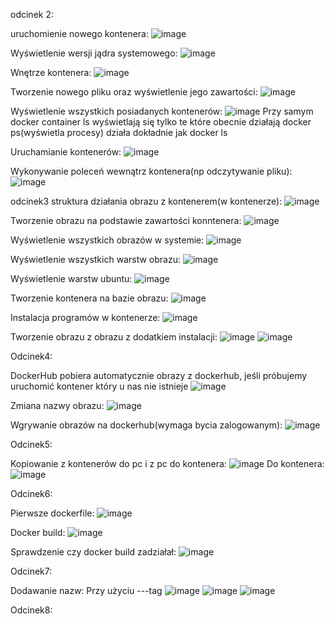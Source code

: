 odcinek 2:

uruchomienie nowego kontenera:
![image](https://github.com/KrzysztofSuda30/ISI/assets/172184955/df96cf8d-16b3-4e04-b2be-33634c1e4d28)

Wyświetlenie wersji jądra systemowego: 
![image](https://github.com/KrzysztofSuda30/ISI/assets/172184955/b88cc0a0-5d10-4525-8424-b78f80e35903)

Wnętrze kontenera:
![image](https://github.com/KrzysztofSuda30/ISI/assets/172184955/dc155c2e-2e37-4322-ad19-72fd421760a1)

Tworzenie nowego pliku oraz wyświetlenie jego zawartości:
![image](https://github.com/KrzysztofSuda30/ISI/assets/172184955/d73d6998-07f6-47ba-9dd5-8e515703b04f)

Wyświetlenie wszystkich posiadanych kontenerów:
![image](https://github.com/KrzysztofSuda30/ISI/assets/172184955/8895acf3-627b-4132-8fcf-e1c6fc7f04cc)
Przy samym docker container ls wyświetlają się tylko te które obecnie działają
docker ps(wyświetla procesy) działa dokładnie jak docker ls

Uruchamianie kontenerów:
![image](https://github.com/KrzysztofSuda30/ISI/assets/172184955/4ae04683-6789-48b7-af6d-2d190bd36e35)

Wykonywanie poleceń wewnątrz kontenera(np odczytywanie pliku):
![image](https://github.com/KrzysztofSuda30/ISI/assets/172184955/8b297792-6a75-4b97-b892-a3e2e26929bf)

odcinek3
struktura działania obrazu z kontenerem(w kontenerze):
![image](https://github.com/KrzysztofSuda30/ISI/assets/172184955/12dbae13-acdd-4d37-bf16-883d1704493a)

Tworzenie obrazu na podstawie zawartości konntenera:
![image](https://github.com/KrzysztofSuda30/ISI/assets/172184955/a88a7350-f5f2-4cc1-b865-37f7be138674)

Wyświetlenie wszystkich obrazów w systemie:
![image](https://github.com/KrzysztofSuda30/ISI/assets/172184955/addd2f3a-7618-4eaf-bc27-183343c23fc5)

Wyświetlenie wszystkich warstw obrazu:
![image](https://github.com/KrzysztofSuda30/ISI/assets/172184955/22c0754d-c7fb-47eb-8d73-2bad8907c114)

Wyświetlenie warstw ubuntu:
![image](https://github.com/KrzysztofSuda30/ISI/assets/172184955/d4f7f203-cb1b-4ffb-b480-842718a9a2bf)

Tworzenie kontenera na bazie obrazu:
![image](https://github.com/KrzysztofSuda30/ISI/assets/172184955/027f2208-53d2-4c96-a6be-642efe51e166)

Instalacja programów w kontenerze:
![image](https://github.com/KrzysztofSuda30/ISI/assets/172184955/55cd30d5-2b01-46cc-b114-6872708b851d)

Tworzenie obrazu z obrazu z dodatkiem instalacji: 
![image](https://github.com/KrzysztofSuda30/ISI/assets/172184955/0388b24e-6f52-46e5-bab0-0026c8349241)
![image](https://github.com/KrzysztofSuda30/ISI/assets/172184955/71db92df-b0c7-402e-8e8d-5759b1186403)

Odcinek4:

DockerHub
pobiera automatycznie obrazy z dockerhub, jeśli próbujemy uruchomić kontener który u nas nie istnieje
![image](https://github.com/KrzysztofSuda30/ISI/assets/172184955/c89720d3-441d-43f5-8e80-e103e221520e)

Zmiana nazwy obrazu:
![image](https://github.com/KrzysztofSuda30/ISI/assets/172184955/48ce1a1b-f10d-4375-b4c8-390866d97381)

Wgrywanie obrazów na dockerhub(wymaga bycia zalogowanym):
![image](https://github.com/KrzysztofSuda30/ISI/assets/172184955/54c5b983-ab48-41ab-a22f-c34736a31e35)

Odcinek5:

Kopiowanie z kontenerów do pc i z pc do kontenera:
![image](https://github.com/KrzysztofSuda30/ISI/assets/172184955/7908c121-1ed8-495a-bfa8-42661ad26ae5)
Do kontenera:
![image](https://github.com/KrzysztofSuda30/ISI/assets/172184955/f152839b-ac62-401b-9b58-9fba47f7ffcd)

Odcinek6:

Pierwsze dockerfile:
![image](https://github.com/KrzysztofSuda30/ISI/assets/172184955/65989b52-0af0-4f40-9dc9-0c251ba1d0f2)

Docker build:
![image](https://github.com/KrzysztofSuda30/ISI/assets/172184955/3cdfc023-83d2-4916-a4bd-c6212c6a6643)

Sprawdzenie czy docker build zadziałał:
![image](https://github.com/KrzysztofSuda30/ISI/assets/172184955/f5bb218c-c955-454d-bdcc-f0307285d762)

Odcinek7:

Dodawanie nazw:
Przy użyciu ---tag
![image](https://github.com/KrzysztofSuda30/ISI/assets/172184955/820f4da7-050d-4900-8f54-c29383c9e139)
![image](https://github.com/KrzysztofSuda30/ISI/assets/172184955/d79e9b8e-a650-42ce-b34e-3538519b73e1)
![image](https://github.com/KrzysztofSuda30/ISI/assets/172184955/f0200ba4-573f-4c25-89bf-ca0659cd77e1)

Odcinek8:












